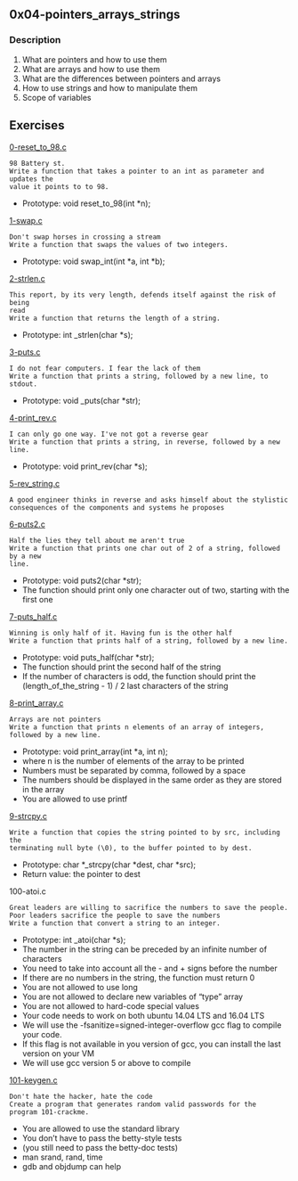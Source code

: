 ## 0x04-pointers_arrays_strings

### Description

1. What are pointers and how to use them
2. What are arrays and how to use them
3. What are the differences between pointers and arrays
4. How to use strings and how to manipulate them
5. Scope of variables

## Exercises

[0-reset_to_98.c](./0-reset_to_98.c)
```
98 Battery st.
Write a function that takes a pointer to an int as parameter and updates the
value it points to to 98.
```
* Prototype: void reset_to_98(int *n);

[1-swap.c](./1-swap.c)
```
Don't swap horses in crossing a stream
Write a function that swaps the values of two integers.
```
* Prototype: void swap_int(int *a, int *b);

[2-strlen.c](./2-strlen.c)
```
This report, by its very length, defends itself against the risk of being
read
Write a function that returns the length of a string.
```
* Prototype: int _strlen(char *s);

[3-puts.c](./3-puts.c)
```
I do not fear computers. I fear the lack of them
Write a function that prints a string, followed by a new line, to stdout.
```
* Prototype: void _puts(char *str);

[4-print_rev.c](./4-print_rev.c)
```
I can only go one way. I've not got a reverse gear
Write a function that prints a string, in reverse, followed by a new line.
```
* Prototype: void print_rev(char *s);

[5-rev_string.c](./5-rev_string.c)
```
A good engineer thinks in reverse and asks himself about the stylistic
consequences of the components and systems he proposes
```

[6-puts2.c](./6-puts2.c)

```
Half the lies they tell about me aren't true
Write a function that prints one char out of 2 of a string, followed by a new
line.
```
* Prototype: void puts2(char *str);
* The function should print only one character out of two, starting with the
  first one

[7-puts_half.c](./7-puts_half.c)
```
Winning is only half of it. Having fun is the other half
Write a function that prints half of a string, followed by a new line.
```
* Prototype: void puts_half(char *str);
* The function should print the second half of the string
* If the number of characters is odd, the function should print the
  (length_of_the_string - 1) / 2 last characters of the string

[8-print_array.c](./8-print_array.c)
```
Arrays are not pointers
Write a function that prints n elements of an array of integers,
followed by a new line.
```
* Prototype: void print_array(int *a, int n);
* where n is the number of elements of the array to be printed
* Numbers must be separated by comma, followed by a space
* The numbers should be displayed in the same order as they
  are stored in the array
* You are allowed to use printf

[9-strcpy.c](./9-strcpy.c)
```
Write a function that copies the string pointed to by src, including the
terminating null byte (\0), to the buffer pointed to by dest.
```
* Prototype: char *_strcpy(char *dest, char *src);
* Return value: the pointer to dest

100-atoi.c
```
Great leaders are willing to sacrifice the numbers to save the people.
Poor leaders sacrifice the people to save the numbers
Write a function that convert a string to an integer.
```
* Prototype: int _atoi(char *s);
* The number in the string can be preceded by an infinite number of characters
* You need to take into account all the - and + signs before the number
* If there are no numbers in the string, the function must return 0
* You are not allowed to use long
* You are not allowed to declare new variables of “type” array
* You are not allowed to hard-code special values
* Your code needs to work on both ubuntu 14.04 LTS and 16.04 LTS
* We will use the -fsanitize=signed-integer-overflow gcc flag to compile your
  code.
* If this flag is not available in you version of gcc, you can install the last
  version on your VM
* We will use gcc version 5 or above to compile

[101-keygen.c](./101-keygen.c)
```
Don't hate the hacker, hate the code
Create a program that generates random valid passwords for the
program 101-crackme.
```
* You are allowed to use the standard library
* You don’t have to pass the betty-style tests
* (you still need to pass the betty-doc tests)
* man srand, rand, time
* gdb and objdump can help
